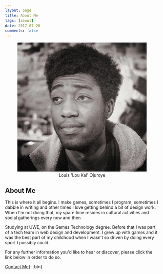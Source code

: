 ```yaml
---
layout: page
title: About Me
tags: [about]
date: 2017-07-20
comments: false
---
```

    
<center>
<figure>
        <img src="../assets/img/profile_1.jpg" class="img-circle animated rotateIn">
		<figcaption>Louis 'Lou Kai' Ojuroye</figcaption>
</figure>

</center>

## About Me
This is where it all begins. I make games, sometimes I program, sometimes I dabble in writing and other times I love getting behind a bit of design work.
When I'm not doing that, my spare time resides in cultural activities and social gatherings every now and then

Studying at UWE, on the Games Technology degree. Before that I was part of a tech team in web design and development. 
I grew up with games and it was the best part of my childhood when I wasn't so driven by doing every sport I possibly could.

For any further information you'd like to hear or discover, please click the link below in order to do so.
      
[Contact Me](https://github.com/Levie){: .btn}
